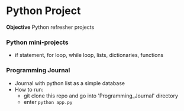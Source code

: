 # Python Project


**Objective**
Python refresher projects 

### Python mini-projects
- if statement, for loop, while loop, lists, dictionaries, functions
### Programming Journal
- Journal with python list as a simple database
- How to run:
	- git clone this repo and go into 'Programming_Journal' directory
	- enter `python app.py` 

